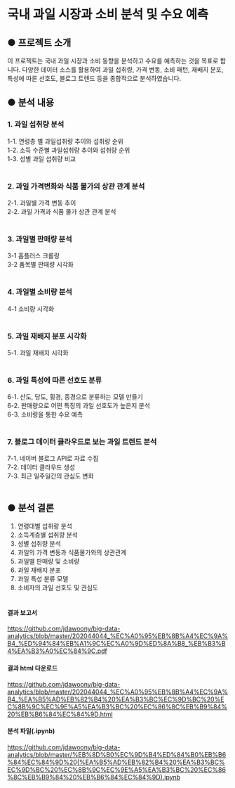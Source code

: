 # 국내 과일 시장과 소비 분석 및 수요 예측

## ● 프로젝트 소개
이 프로젝트는 국내 과일 시장과 소비 동향을 분석하고 수요를 예측하는 것을 목표로 합니다. 다양한 데이터 소스를 활용하여 과일 섭취량, 가격 변동, 소비 패턴, 재배지 분포, 특성에 따른 선호도, 블로그 트렌드 등을 종합적으로 분석하였습니다.

## ● 분석 내용
### 1. 과일 섭취량 분석 <br>
1-1. 연령층 별 과일섭취량 추이와 섭취량 순위 <br>
1-2. 소득 수준별 과일섭취량 추이와 섭취량 순위 <br>
1-3. 성별 과일 섭취량 비교 <br>
 <br>
### 2. 과일 가격변화와 식품 물가의 상관 관계 분석 <br>
2-1. 과일별 가격 변동 추이 <br>
2-2. 과일 가격과 식품 물가 상관 관계 분석 <br>
 <br>
### 3. 과일별 판매량 분석 <br>
3-1 홈플러스 크롤링 <br>
3-2 품목별 판매량 시각화 <br>
 <br>
### 4. 과일별 소비량 분석 <br>
4-1 소비량 시각화 <br>
 <br>
### 5. 과일 재배지 분포 시각화 <br>
5-1. 과일 재배지 시각화 <br>
 <br>
### 6. 과일 특성에 따른 선호도 분류 <br>
6-1. 산도, 당도, 횡경, 종경으로 분류하는 모델 만들기 <br>
6-2. 판매량으로 어떤 특징의 과일 선호도가 높은지 분석 <br>
6-3. 소비량을 통한 수요 예측 <br>
 <br>
### 7. 블로그 데이터 클라우드로 보는 과일 트렌드 분석 <br>
7-1. 네이버 블로그 API로 자료 수집 <br>
7-2. 데이터 클라우드 생성 <br>
7-3. 최근 일주일간의 관심도 변화 <br>
 <br>
## ● 분석 결론
1. 연령대별 섭취량 분석 <br>
2. 소득계층별 섭취량 분석 <br>
3. 성별 섭취량 분석 <br>
4. 과일의 가격 변동과 식품물가와의 상관관계 <br>
5. 과일별 판매량 및 소비량 <br>
6. 과일 재배지 분포 <br>
7. 과일 특성 분류 모델 <br>
8. 소비자의 과일 선호도 및 관심도
 <br> <br>
#### 결과 보고서
https://github.com/jdawoony/big-data-analytics/blob/master/202044044_%EC%A0%95%EB%8B%A4%EC%9A%B4_%ED%94%84%EB%A1%9C%EC%A0%9D%ED%8A%B8_%EB%B3%B4%EA%B3%A0%EC%84%9C.pdf

#### 결과 html 다운로드
https://github.com/jdawoony/big-data-analytics/blob/master/202044044_%EC%A0%95%EB%8B%A4%EC%9A%B4_%EA%B5%AD%EB%82%B4%20%EA%B3%BC%EC%9D%BC%20%EC%8B%9C%EC%9E%A5%EA%B3%BC%20%EC%86%8C%EB%B9%84%20%EB%B6%84%EC%84%9D.html

#### 분석 파일(.ipynb)
https://github.com/jdawoony/big-data-analytics/blob/master/%EB%8D%B0%EC%9D%B4%ED%84%B0%EB%B6%84%EC%84%9D%20(%EA%B5%AD%EB%82%B4%20%EA%B3%BC%EC%9D%BC%20%EC%8B%9C%EC%9E%A5%EA%B3%BC%20%EC%86%8C%EB%B9%84%20%EB%B6%84%EC%84%9D).ipynb
